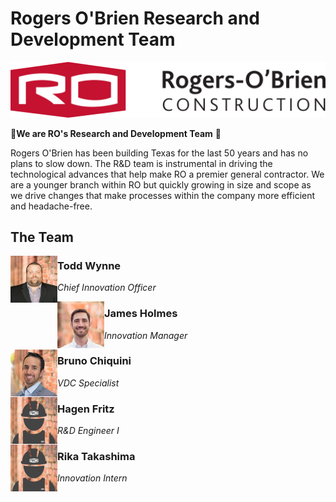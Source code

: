 # Rogers O'Brien Research and Development Team

![ro_logo](https://github.com/rogers-obrien-rad/.github/blob/main/images/ro_logo.png)

🔬**We are RO's Research and Development Team** 🚀

Rogers O'Brien has been building Texas for the last 50 years and has no plans to slow down. The R&D team is instrumental in driving the technological advances that help make RO a premier general contractor. We are a younger branch within RO but quickly growing in size and scope as we drive changes that make processes within the company more efficient and headache-free.

## The Team


<img src="https://github.com/rogers-obrien-rad/.github/blob/main/images/Todd_Wynne.jpg" height=75 align="left">

### Todd Wynne
_Chief Innovation Officer_

<img src="https://github.com/rogers-obrien-rad/.github/blob/main/images/James_Holmes.jpg" height=75 align="left">

### James Holmes
_Innovation Manager_

<img src="https://github.com/rogers-obrien-rad/.github/blob/main/images/Bruno_Chiquini%20.jpg" height=75 align="left">

### Bruno Chiquini
_VDC Specialist_

<img src="https://github.com/rogers-obrien-rad/.github/blob/main/images/Hagen_Fritz.jpg" height=75 align="left">

### Hagen Fritz
_R&D Engineer I_

<img src="https://github.com/rogers-obrien-rad/.github/blob/main/images/Hagen_Fritz.jpg" height=75 align="left">

### Rika Takashima
_Innovation Intern_
